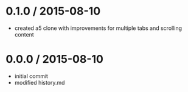 
0.1.0 / 2015-08-10
==================

  * created a5 clone with improvements for multiple tabs and scrolling content

0.0.0 / 2015-08-10
==================

  * initial commit
  * modified history.md
